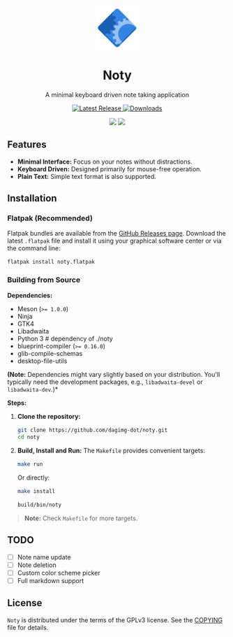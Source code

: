 <div align="center">
  <img src="https://raw.githubusercontent.com/dagimg-dot/noty/main/data/icons/hicolor/scalable/apps/com.dagimg.noty.svg" width="100">
  <h1 align="center">Noty</h1>
  <p align="center">A minimal keyboard driven note taking application</p>
  <p>
  <a href="https://github.com/dagimg-dot/noty/releases/latest">
    <img src="https://img.shields.io/github/v/release/dagimg-dot/noty?label=version" alt="Latest Release">
  </a>
  <a href="https://github.com/dagimg-dot/noty/releases/latest">
    <img src="https://img.shields.io/github/downloads/dagimg-dot/noty/latest/total?label=downloads" alt="Downloads">
  </a>
  </p>
</div>

<div align="center">
  <img src="https://i.ibb.co/352fBR7r/Screenshot-From-2025-04-09-21-49-52.png" width="300">
  <img src="https://i.ibb.co/gbZr6ks5/Screenshot-From-2025-04-09-21-50-26.png" width="300">
</div>

## Features

- **Minimal Interface:** Focus on your notes without distractions.
- **Keyboard Driven:** Designed primarily for mouse-free operation.
- **Plain Text:** Simple text format is also supported.

## Installation

### Flatpak (Recommended)

Flatpak bundles are available from the [GitHub Releases page](https://github.com/dagimg/noty/releases). Download the latest `.flatpak` file and install it using your graphical software center or via the command line:

```bash
flatpak install noty.flatpak
```

### Building from Source

**Dependencies:**

- Meson (`>= 1.0.0`)
- Ninja
- GTK4
- Libadwaita
- Python 3 # dependency of ./noty
- blueprint-compiler (`>= 0.16.0`)
- glib-compile-schemas
- desktop-file-utils

**(Note:** Dependencies might vary slightly based on your distribution. You'll typically need the development packages, e.g., `libadwaita-devel` or `libadwaita-dev`.)\*

**Steps:**

1.  **Clone the repository:**
    ```bash
    git clone https://github.com/dagimg-dot/noty.git
    cd noty
    ```
2.  **Build, Install and Run:**
    The `Makefile` provides convenient targets:

    ```bash
    make run
    ```

    Or directly:

    ```bash
    make install
    ```

    ```bash
    build/bin/noty
    ```

> **Note:** Check `Makefile` for more targets.

## TODO

- [ ] Note name update
- [ ] Note deletion
- [ ] Custom color scheme picker
- [ ] Full markdown support

## License

`Noty` is distributed under the terms of the GPLv3 license. See the [COPYING](COPYING) file for details.
